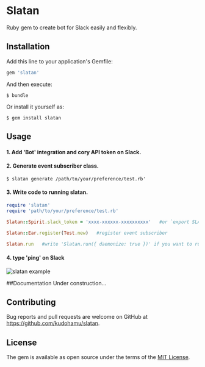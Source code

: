 # Slatan

Ruby gem to create bot for Slack easily and flexibly.

## Installation

Add this line to your application's Gemfile:

```ruby
gem 'slatan'
```

And then execute:

    $ bundle

Or install it yourself as:

    $ gem install slatan

## Usage

#### 1. Add 'Bot' integration and cory API token on Slack.

#### 2. Generate event subscriber class.

```
$ slatan generate /path/to/your/preference/test.rb'
```

#### 3. Write code to running slatan.

```ruby
require 'slatan'
require 'path/to/your/preference/test.rb'

Slatan::Spirit.slack_token = 'xxxx-xxxxxx-xxxxxxxxxx'   #or `export SLACK_TOKEN=xxxxx-xxxx-xxxxxxxxxx`

Slatan::Ear.register(Test.new)   #register event subscriber

Slatan.run   #write 'Slatan.run({ daemonize: true })' if you want to run daemonize mode.
```

#### 4. type 'ping' on Slack

![slatan example](https://dl.dropboxusercontent.com/u/74925506/slatan_invitation.png)

##Documentation
Under construction...

## Contributing

Bug reports and pull requests are welcome on GitHub at https://github.com/kudohamu/slatan.


## License

The gem is available as open source under the terms of the [MIT License](http://opensource.org/licenses/MIT).

